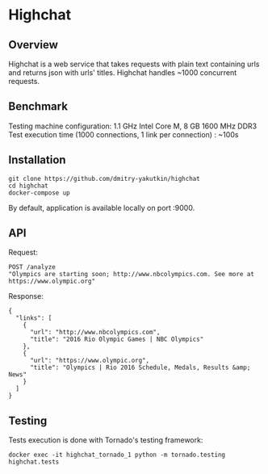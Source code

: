# Highchat

## Overview
Highchat is a web service that takes requests with plain text containing urls and returns json with urls' titles. Highchat handles ~1000 concurrent requests.

## Benchmark
Testing machine configuration: 1.1 GHz Intel Core M, 8 GB 1600 MHz DDR3
Test execution time (1000 connections, 1 link per connection) : ~100s

## Installation
```
git clone https://github.com/dmitry-yakutkin/highchat
cd highchat
docker-compose up
```

By default, application is available locally on port :9000.

## API
Request:
```
POST /analyze
"Olympics are starting soon; http://www.nbcolympics.com. See more at https://www.olympic.org"
```

Response:
```
{
  "links": [
    {
      "url": "http://www.nbcolympics.com",
      "title": "2016 Rio Olympic Games | NBC Olympics"
    },
    {
      "url": "https://www.olympic.org",
      "title": "Olympics | Rio 2016 Schedule, Medals, Results &amp; News"
    }
  ]
}
```

## Testing
Tests execution is done with Tornado's testing framework:
```
docker exec -it highchat_tornado_1 python -m tornado.testing highchat.tests
```
